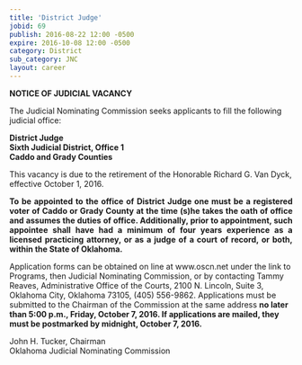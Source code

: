 ```yaml
---
title: 'District Judge'
jobid: 69
publish: 2016-08-22 12:00 -0500
expire: 2016-10-08 12:00 -0500
category: District
sub_category: JNC
layout: career
---
```

<div class="vacant">
<div class="rup-head">
<p class="centerText"><b>NOTICE OF JUDICIAL VACANCY</b></p>

<p>The Judicial Nominating Commission seeks applicants to fill the following judicial office:</p>
<p class="centerText">
<strong>District Judge</strong><br>
<strong>Sixth Judicial District, Office 1</strong><br>
<strong>Caddo and Grady Counties</strong></p>
</div>
<div class="rup-body">
<p>This vacancy is due to the retirement of the Honorable Richard G. Van Dyck, effective October 1, 2016.</p>
<p class="innervacant" style="text-align: justify;">
<strong>
To be appointed to the office of District Judge one must be a registered voter of Caddo or Grady County at the time (s)he takes the oath of office and assumes the duties of office. Additionally, prior to appointment, such appointee shall have had a minimum of four years experience as a licensed practicing attorney, or as a judge of a court of record, or both, within the State of Oklahoma.
</strong>
</p>
<p>Application forms can be obtained on line at www.oscn.net  under the link to Programs, then Judicial Nominating Commission, or by contacting Tammy Reaves, Administrative Office of the Courts, 2100 N. Lincoln, Suite 3, Oklahoma City, Oklahoma  73105, (405) 556-9862.   Applications must be submitted to the Chairman of the Commission at the same address 
<strong>no later than 5:00 p.m., Friday, October 7, 2016.  If applications are mailed, they must be postmarked by midnight, October 7, 2016.</strong></p>
<p class="centerText">John H. Tucker, Chairman<br>
Oklahoma Judicial Nominating Commission</p>
</div>
</div>
